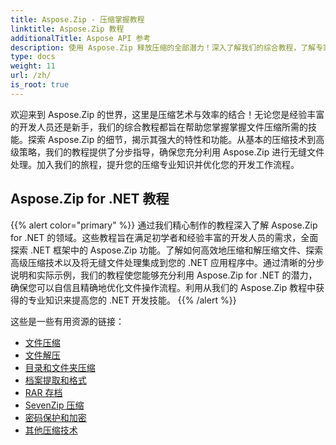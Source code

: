 ```yaml
---
title: Aspose.Zip - 压缩掌握教程
linktitle: Aspose.Zip 教程
additionalTitle: Aspose API 参考
description: 使用 Aspose.Zip 释放压缩的全部潜力！深入了解我们的综合教程，了解专家见解和高效的文件处理。
type: docs
weight: 11
url: /zh/
is_root: true
---
```


欢迎来到 Aspose.Zip 的世界，这里是压缩艺术与效率的结合！无论您是经验丰富的开发人员还是新手，我们的综合教程都旨在帮助您掌握掌握文件压缩所需的技能。探索 Aspose.Zip 的细节，揭示其强大的特性和功能。从基本的压缩技术到高级策略，我们的教程提供了分步指导，确保您充分利用 Aspose.Zip 进行无缝文件处理。加入我们的旅程，提升您的压缩专业知识并优化您的开发工作流程。


## Aspose.Zip for .NET 教程
{{% alert color="primary" %}}
通过我们精心制作的教程深入了解 Aspose.Zip for .NET 的领域。这些教程旨在满足初学者和经验丰富的开发人员的需求，全面探索 .NET 框架中的 Aspose.Zip 功能。了解如何高效地压缩和解压缩文件、探索高级压缩技术以及将无缝文件处理集成到您的 .NET 应用程序中。通过清晰的分步说明和实际示例，我们的教程使您能够充分利用 Aspose.Zip for .NET 的潜力，确保您可以自信且精确地优化文件操作流程。利用从我们的 Aspose.Zip 教程中获得的专业知识来提高您的 .NET 开发技能。
{{% /alert %}}

这些是一些有用资源的链接：
 
- [文件压缩](./net/file-compression/)
- [文件解压](./net/file-decompression/)
- [目录和文件夹压缩](./net/directory-and-folder-compression/)
- [档案提取和格式](./net/archive-extraction-and-formats/)
- [RAR 存档](./net/rar-archive/)
- [SevenZip 压缩](./net/sevenzip-compression/)
- [密码保护和加密](./net/password-protection-and-encryption/)
- [其他压缩技术](./net/other-compression-techniques/)

